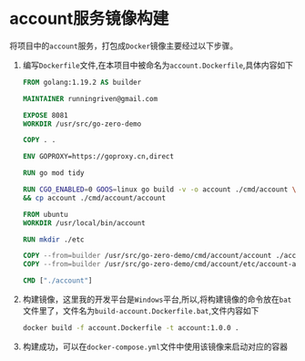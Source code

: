 # account服务镜像构建
将项目中的`account`服务，打包成`Docker`镜像主要经过以下步骤。
1. 编写`Dockerfile`文件,在本项目中被命名为`account.Dockerfile`,具体内容如下
    ```Dockerfile
    FROM golang:1.19.2 AS builder

    MAINTAINER runningriven@gmail.com

    EXPOSE 8081
    WORKDIR /usr/src/go-zero-demo

    COPY . .

    ENV GOPROXY=https://goproxy.cn,direct

    RUN go mod tidy

    RUN CGO_ENABLED=0 GOOS=linux go build -v -o account ./cmd/account \
    && cp account ./cmd/account/account

    FROM ubuntu
    WORKDIR /usr/local/bin/account

    RUN mkdir ./etc

    COPY --from=builder /usr/src/go-zero-demo/cmd/account/account ./account
    COPY --from=builder /usr/src/go-zero-demo/cmd/account/etc/account-api.yaml ./etc/account-api.yaml

    CMD ["./account"]
    ```
2. 构建镜像，这里我的开发平台是`Windows`平台,所以,将构建镜像的命令放在`bat`文件里了，文件名为`build-account.Dockerfile.bat`,文件内容如下
    ```bat
    docker build -f account.Dockerfile -t account:1.0.0 .
    ```
3. 构建成功，可以在`docker-compose.yml`文件中使用该镜像来启动对应的容器